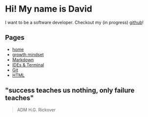 # Hi! My name is David

I want to be a software developer.
Checkout my (in progress) [github](https://github.com/heckerdavid)!

## Pages

- [home](README.md)
- [growth mindset](growth_mindset.md)
- [Markdown](markdown.md)
- [IDEs & Terminal](read_2.md)
- [Git](read_03.md)
- [HTML](read_04.md)

## "success teaches us nothing, only failure teaches"

> ADM H.G. Rickover
